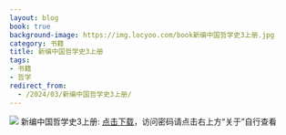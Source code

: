 ```yaml
---
layout: blog
book: true
background-image: https://img.locyoo.com/book新编中国哲学史3上册.jpg
category: 书籍
title: 新编中国哲学史3上册
tags:
- 书籍
- 哲学
redirect_from:
  - /2024/03/新编中国哲学史3上册/
---
```

![](https://img.locyoo.com/book新编中国哲学史3上册.jpg)
新编中国哲学史3上册: <a name = "ref1" href="https://url18.ctfile.com/f/50983618-1439916502-45dbed?p=3619">点击下载</a>，访问密码请点击右上方“关于”自行查看